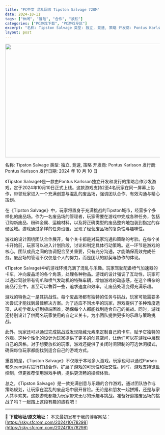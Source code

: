 ```yaml
---
title: "PC中文 混乱回收 Tipston Salvage 720M"
date: 2024-10-11
tags: ["休闲", "冒险", "合作", "放松"]
categories: ["PC游戏下载", "PC游戏专区"]
excerpt: "名称: Tipston Salvage 类型: 独立, 竞速, 策略 开发商: Pontus Karlsson 发行商: Pontus Karlsson 发行日期: 2024 年 10 月 10 日 《Tipston Salvage》是一款由Pontus Karlsson独立开发和发行的策略合作沙发&hellip;"
layout: post
---
```


<img class="aligncenter size-full wp-image-78299" src="https://sky.sfcrom.com/wp-content/uploads/2024/10/2024101102004494.webp" alt="" width="660" height="370" />

名称: Tipston Salvage
类型: 独立, 竞速, 策略
开发商: Pontus Karlsson
发行商: Pontus Karlsson
发行日期: 2024 年 10 月 10 日

《Tipston Salvage》是一款由Pontus Karlsson独立开发和发行的策略合作沙发游戏，定于2024年10月10日正式上线。这款游戏支持2至4名玩家在同一屏幕上协作，带领玩家进入一个充满创意与混乱的废品场，强调团队合作、有效沟通与精心策划。

在《Tipston Salvage》中，玩家将置身于充满挑战的Tipston城市，经营多个多样化的废品场。作为一名废品场的管理者，玩家需要在游戏中完成各种任务，包括订购新废品、粉碎金属、运输材料，以及将正确类型的废品整齐地包装到指定的存储区域。游戏通过多样的任务设置，呈现了经营废品场的复杂性与趣味性。

游戏的设计围绕团队合作展开，每个关卡都是对玩家沟通和策略的考验。在每个关卡开始前，玩家可以进入计划阶段，讨论和制定具体行动策略。这一环节是游戏的核心，团队成员之间的协调配合至关重要，只有充分沟通，才能确保高效完成任务。废品场的管理不仅仅是个人的努力，而是团队的默契与协作的体现。

《Tipston Salvage》中的游戏环境充满了混乱与乐趣。玩家驾驶配备喷气加速器的卡车，冲向废品场的各个角落，处理各种物品。游戏的设计强调了互动性，玩家可以通过驾驶带有钩爪和喷气发动机的特殊车辆，增加游戏的动态感。在这个嘈杂的废品行业中，甚至可以鲁莽一些，追求速度和效率，让废品处理变得充满乐趣。

游戏的特色之一是其挑战性。每个废品场都有独特的任务与挑战，玩家可能需要多次尝试才能找到最佳解决方案。为了适应不同水平的玩家，游戏提供了多种难度选项，从初学者友好到极端困难，确保每个人都能找到适合自己的挑战。同时，游戏还特别设计了供两名玩家使用的自定义关卡，为小团队提供更多的乐趣与策略挑战。

此外，玩家还可以通过完成挑战或发现隐藏元素来定制自己的卡车，赋予它独特的外观。这种个性化的设计为玩家提供了更多的创意空间，让他们可以在游戏中展现自己的风格。对于想要放松的玩家，游戏还提供了关闭时间限制的可选休闲模式，确保每位玩家都能找到适合自己的游戏方式。

重要的是，《Tipston Salvage》不仅限于本地多人游戏，玩家也可以通过Parsec和Steam远程进行在线合作，扩展了游戏的可玩性和社交性。同时，游戏支持键盘控制，但更推荐使用游戏手柄，提供更流畅的操控体验。

总之，《Tipston Salvage》是一款充满创意与乐趣的合作游戏，通过团队协作与策略规划，让玩家在混乱的废品场中展开冒险。无论是和朋友一起拼搏，还是与家人共享欢笑，这款游戏都能为玩家带来无尽的乐趣与挑战。准备好迎接废品场的挑战了吗？一起踏上这段有趣的旅程吧！

---
📖 **下载地址/原文地址：** 本文最初发布于我的博客网站：[https://sky.sfcrom.com/2024/10/78298](https://sky.sfcrom.com/2024/10/78298)
